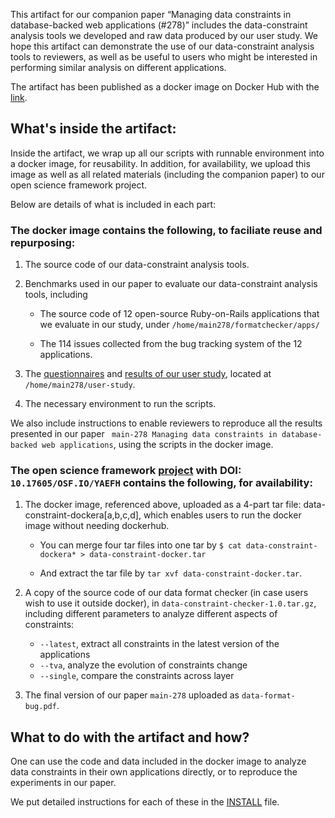 This artifact for our companion paper “Managing data constraints in database-backed web applications (#278)” includes the data-constraint analysis tools we developed and raw data produced by our user study. 
We hope this artifact can demonstrate the use of our data-constraint analysis tools to reviewers, as well as be useful to users who might be interested in performing similar analysis on different applications.

The artifact has been published as a docker image on Docker Hub with the [link](http://bit.ly/docker-image-278).  

## What's inside the artifact:

Inside the artifact, we wrap up all our scripts with runnable environment into a docker image, for reusability. In addition, for availability, we upload this image as well as all related materials (including the companion paper) to our open science framework project.

Below are details of what is included in each part:

### The docker image contains the following, to faciliate reuse and repurposing:

  1. The source code of our data-constraint analysis tools.

  2. Benchmarks used in our paper to evaluate our data-constraint analysis tools, including

     * The source code of 12 open-source Ruby-on-Rails applications that we evaluate in our study, under `/home/main278/formatchecker/apps/`

     * The 114 issues collected from the bug tracking system of the 12 applications.

  3. The [questionnaires](http://bit.ly/user-questionnaire) and [results of our user study](http://bit.ly/error-message-user-study), located at `/home/main278/user-study`.
  
  4. The necessary environment to run the scripts.

  We also include instructions to enable reviewers to reproduce all the results presented in our paper ` main-278 Managing data constraints in database-backed web applications`, using the scripts in the docker image. 
  
### The open science framework [project](https://osf.io/yaefh/) with DOI: `10.17605/OSF.IO/YAEFH` contains the following, for availability:

  1. The docker image, referenced above, uploaded as a 4-part tar file: data-constraint-dockera[a,b,c,d], which enables users to run the docker image without needing dockerhub.

     * You can merge four tar files into one tar by `$ cat data-constraint-dockera* > data-constraint-docker.tar`

     * And extract the tar file by `tar xvf data-constraint-docker.tar`.
   

  2. A copy of the source code of our data format checker (in case users wish to use it outside docker), in `data-constraint-checker-1.0.tar.gz`, including different parameters to analyze different aspects of constraints:

     * `--latest`, extract all constraints in the latest version of the applications
     * `--tva`, analyze the evolution of constraints change
     * `--single`, compare the constraints across layer 
  
  3. The final version of our paper `main-278` uploaded as `data-format-bug.pdf`. 
  
  

## What to do with the artifact and how?

One can use the code and data included in the docker image to analyze data constraints in their own applications directly, or to reproduce the experiments in our paper. 

We put detailed instructions for each of these in the [INSTALL](https://github.com/manageconstraints/rose6icse/blob/master/submissions/available/junwenyang/README.md) file. 
